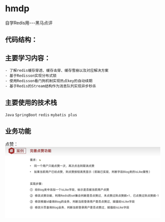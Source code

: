 # hmdp
自学Redis用---黑马点评
## 代码结构：

## 主要学习内容：
    - 了解redis缓存穿透、缓存击穿、缓存雪崩以及对应解决方案
    - 基于Redisson实现分布式锁
    - 使用Redisson看门狗机制实现热点key的自动续期
    - 基于Redis的Stream结构作为消息队列实现异步秒杀
## 主要使用的技术栈
`Java` `SpringBoot` `redis` `mybatis plus`

## 业务功能
点赞：![img.png](notes/img/thumbsUp.png)
